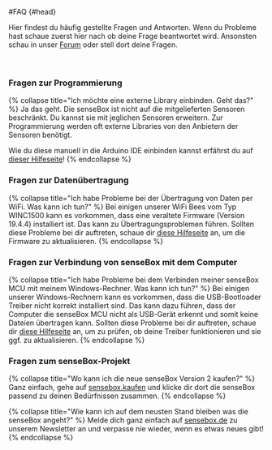 #FAQ {#head}
<div class="description">
Hier findest du häufig gestellte Fragen und Antworten. Wenn du Probleme hast schaue zuerst hier nach ob deine Frage beantwortet wird. Ansonsten schau in unser <a href="https://forum.sensebox.de/">Forum</a> oder stell dort deine Fragen.</div>
<div class="line">
    <br>
    <br>
</div>

### Fragen zur Programmierung
{% collapse title="Ich möchte eine externe Library einbinden. Geht das?" %}
Ja das geht. Die senseBox ist nicht auf die mitgelieferten Sensoren beschränkt. Du kannst sie mit jeglichen Sensoren erweitern. Zur Programmierung werden oft externe Libraries von den Anbietern der Sensoren benötigt. 

Wie du diese manuell in die Arduino IDE einbinden kannst erfährst du auf [dieser Hilfeseite](add-external-libraries.md)!
{% endcollapse %}


### Fragen zur Datenübertragung

{% collapse title="Ich habe Probleme bei der Übertragung von Daten per WiFi. Was kann ich tun?" %}
Bei einigen unserer WiFi Bees vom Typ WINC1500 kann es vorkommen, dass eine veraltete Firmware (Version 19.4.4) installiert ist. Das kann zu Übertragungsproblemen führen. Sollten diese Probleme bei dir auftreten, schaue dir [diese Hilfeseite](additional-info.md) an, um die Firmware zu aktualisieren.
{% endcollapse %}

### Fragen zur Verbindung von senseBox mit dem Computer

{% collapse title="Ich habe Probleme bei dem Verbinden meiner senseBox MCU mit meinem Windows-Rechner. Was kann ich tun?" %}
Bei einigen unserer Windows-Rechnern kann es vorkommen, dass die USB-Bootloader Treiber nicht korrekt installiert sind. Das kann dazu führen, dass der Computer die senseBox MCU nicht als USB-Gerät erkennt und somit keine Dateien übertragen kann. Sollten diese Probleme bei dir auftreten, schaue dir [diese Hilfeseite](win-boot-help.md) an, um zu prüfen, ob deine Treiber funktionieren und sie ggf. zu aktualisieren.
{% endcollapse %}

### Fragen zum senseBox-Projekt

{% collapse title="Wo kann ich die neue senseBox Version 2 kaufen?" %}
Ganz einfach, gehe auf [sensebox.kaufen](https://sensebox.kaufen) und klicke dir dort die senseBox passend zu deinen Bedürfnissen zusammen.
{% endcollapse %}


{% collapse title="Wie kann ich auf dem neusten Stand bleiben was die senseBox angeht?" %}
Melde dich ganz einfach auf [sensebox.de](https://sensebox.de/) zu unserem Newsletter an und verpasse nie wieder, wenn es etwas neues gibt!     
{% endcollapse %}

